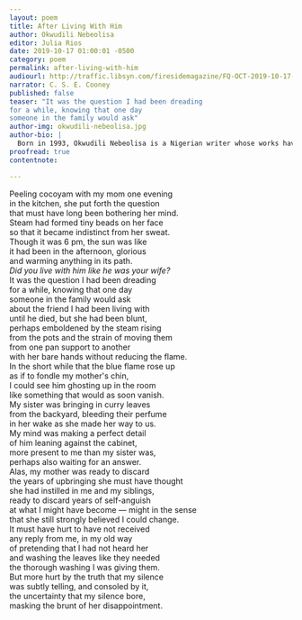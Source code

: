 ```yaml
---
layout: poem
title: After Living With Him
author: Okwudili Nebeolisa
editor: Julia Rios
date: 2019-10-17 01:00:01 -0500
category: poem
permalink: after-living-with-him
audiourl: http://traffic.libsyn.com/firesidemagazine/FQ-OCT-2019-10-17-After_Living_With_Him.mp3
narrator: C. S. E. Cooney
published: false
teaser: "It was the question I had been dreading
for a while, knowing that one day
someone in the family would ask"
author-img: okwudili-nebeolisa.jpg
author-bio: |
  Born in 1993, Okwudili Nebeolisa is a Nigerian writer whose works have appeared in _Threepenny Review_and anthologies from Commonwealth Writers, and have been nominated for a Pushcart Prize by The _Cincinnati Review_, _Salamander Magazine_, and _Beloit Poetry Journal_. His works have been shortlisted for the Gerald Kraak Award, The Sillerman First Book Prize for African Poetry, and the Tom Howard/John H Reid Fiction and Essay Contest Award.
proofread: true
contentnote:

---
```


Peeling cocoyam with my mom one evening<br/>
in the kitchen, she put forth the question<br/>
that must have long been bothering her mind.<br/>
Steam had formed tiny beads on her face<br/>
so that it became indistinct from her sweat.<br/>
Though it was 6 pm, the sun was like<br/>
it had been in the afternoon, glorious<br/>
and warming anything in its path.<br/>
_Did you live with him like he was your wife?_<br/>
It was the question I had been dreading<br/>
for a while, knowing that one day<br/>
someone in the family would ask<br/>
about the friend I had been living with<br/>
until he died, but she had been blunt,<br/>
perhaps emboldened by the steam rising<br/>
from the pots and the strain of moving them<br/>
from one pan support to another<br/>
with her bare hands without reducing the flame.<br/>
In the short while that the blue flame rose up<br/>
as if to fondle my mother's chin,<br/>
I could see him ghosting up in the room<br/>
like something that would as soon vanish.<br/>
My sister was bringing in curry leaves<br/>
from the backyard, bleeding their perfume<br/>
in her wake as she made her way to us.<br/>
My mind was making a perfect detail<br/>
of him leaning against the cabinet,<br/>
more present to me than my sister was,<br/>
perhaps also waiting for an answer.<br/>
Alas, my mother was ready to discard<br/>
the years of upbringing she must have thought<br/>
she had instilled in me and my siblings,<br/>
ready to discard years of self-anguish<br/>
at what I might have become — might in the sense<br/>
that she still strongly believed I could change.<br/>
It must have hurt to have not received<br/>
any reply from me, in my old way<br/>
of pretending that I had not heard her<br/>
and washing the leaves like they needed<br/>
the thorough washing I was giving them.<br/>
But more hurt by the truth that my silence<br/>
was subtly telling, and consoled by it,<br/>
the uncertainty that my silence bore,<br/>
masking the brunt of her disappointment.<br/>
